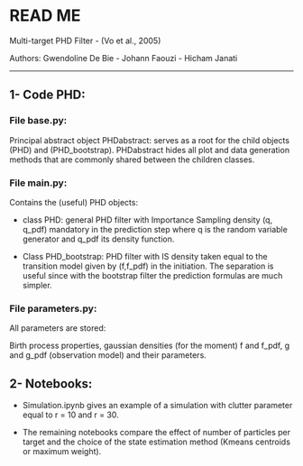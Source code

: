 # READ ME 


Multi-target PHD Filter -  (Vo et al., 2005) 

Authors: Gwendoline De Bie - Johann Faouzi - Hicham Janati 

----------------------------------------------------------


## 1- Code PHD: 

### File base.py: 

Principal abstract object PHDabstract: serves as a root for the child objects
(PHD) and (PHD_bootstrap). PHDabstract hides all plot and data generation methods
that are commonly shared between the children classes. 


### File main.py: 

   Contains the (useful) PHD objects:

- class PHD: general PHD filter with Importance Sampling density (q, q_pdf) mandatory
in the prediction step where q is the random variable generator and q_pdf its density function.

- Class PHD_bootstrap: PHD filter with IS density taken equal to the transition 
model given by (f,f_pdf) in the initiation. The separation is useful since with
the bootstrap filter the prediction formulas are much simpler.

### File parameters.py:

   All parameters are stored:
 
Birth process properties, gaussian densities (for the moment) f and f_pdf, g and g_pdf (observation model) and their parameters.


## 2- Notebooks:

  - Simulation.ipynb gives an example of a simulation with clutter parameter equal to r = 10 and r = 30.

  - The remaining notebooks compare the effect of number of particles per target and the choice of the state estimation method (Kmeans centroids or maximum weight).

